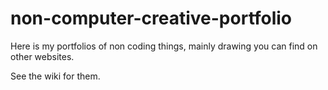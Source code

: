 # non-computer-creative-portfolio
Here is my portfolios of non coding things, mainly drawing you can find on other websites.

See the wiki for them.
